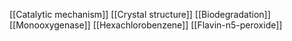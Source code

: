 [[Catalytic mechanism]]
[[Crystal structure]]
[[Biodegradation]]
[[Monooxygenase]]
[[Hexachlorobenzene]]
[[Flavin-n5-peroxide]]
